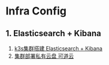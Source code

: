# Infra Config
## 1. Elasticsearch + Kibana
1. [k3s集群搭建 Elasticsearch + Kibana](https://albumylog.cpolar.cn/#/article/77)
2. [集群部署私有云盘 可道云](https://albumylog.cpolar.cn/#/article/80)
